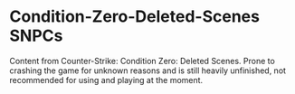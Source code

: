 # Condition-Zero-Deleted-Scenes SNPCs
Content from Counter-Strike: Condition Zero: Deleted Scenes.
Prone to crashing the game for unknown reasons and is still heavily unfinished, not recommended for using and playing at the moment.

